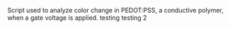 Script used to analyze color change in PEDOT:PSS, a conductive polymer, when a gate voltage is applied.
testing
testing 2